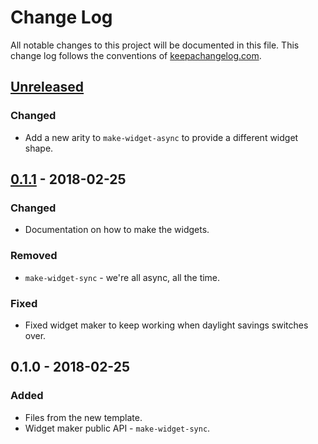 # Change Log
All notable changes to this project will be documented in this file. This change log follows the conventions of [keepachangelog.com](http://keepachangelog.com/).

## [Unreleased]
### Changed
- Add a new arity to `make-widget-async` to provide a different widget shape.

## [0.1.1] - 2018-02-25
### Changed
- Documentation on how to make the widgets.

### Removed
- `make-widget-sync` - we're all async, all the time.

### Fixed
- Fixed widget maker to keep working when daylight savings switches over.

## 0.1.0 - 2018-02-25
### Added
- Files from the new template.
- Widget maker public API - `make-widget-sync`.

[Unreleased]: https://github.com/your-name/zimpler/compare/0.1.1...HEAD
[0.1.1]: https://github.com/your-name/zimpler/compare/0.1.0...0.1.1
